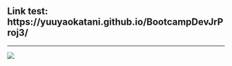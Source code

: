 <h2>Link test: https://yuuyaokatani.github.io/BootcampDevJrProj3/ </h2>
<hr>
<img src="https://github.com/user-attachments/assets/126a4de9-6fb8-43c2-9e45-126575d84e91">
